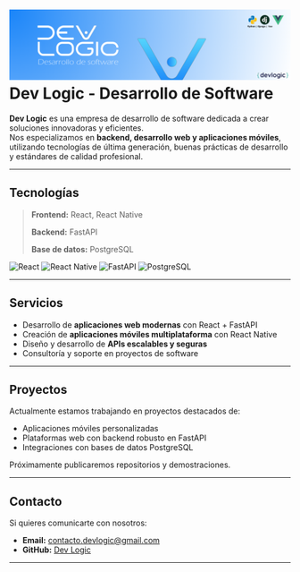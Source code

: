 # ![Logo](bannerdev.png) Dev Logic - Desarrollo de Software

**Dev Logic** es una empresa de desarrollo de software dedicada a crear soluciones innovadoras y eficientes.  
Nos especializamos en **backend, desarrollo web y aplicaciones móviles**, utilizando tecnologías de última generación, buenas prácticas de desarrollo y estándares de calidad profesional.

---

## Tecnologías

> <p><strong>Frontend:</strong> React, React Native</p>  
> <p><strong>Backend:</strong> FastAPI</p>  
> <p><strong>Base de datos:</strong> PostgreSQL</p>  

<p>
  <img src="https://img.shields.io/badge/React-18-blue?logo=react&logoColor=white" alt="React" />
  <img src="https://img.shields.io/badge/React%20Native-0.73-61DAFB?logo=react&logoColor=black" alt="React Native" />
  <img src="https://img.shields.io/badge/FastAPI-0.110-009688?logo=fastapi&logoColor=white" alt="FastAPI" />
  <img src="https://img.shields.io/badge/PostgreSQL-16-blue?logo=postgresql&logoColor=white" alt="PostgreSQL" />
</p>

---

## Servicios

- Desarrollo de **aplicaciones web modernas** con React + FastAPI  
- Creación de **aplicaciones móviles multiplataforma** con React Native  
- Diseño y desarrollo de **APIs escalables y seguras**  
- Consultoría y soporte en proyectos de software  

---

## Proyectos

Actualmente estamos trabajando en proyectos destacados de:  
- Aplicaciones móviles personalizadas  
- Plataformas web con backend robusto en FastAPI  
- Integraciones con bases de datos PostgreSQL  

Próximamente publicaremos repositorios y demostraciones.

---

## Contacto

Si quieres comunicarte con nosotros:  
- **Email:** contacto.devlogic@gmail.com  
- **GitHub:** [Dev Logic](https://github.com/Dev-Logic-Desarrollo-de-software)  

---

